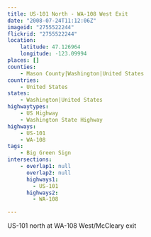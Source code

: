 ```yaml
---
title: US-101 North - WA-108 West Exit
date: "2008-07-24T11:12:06Z"
imageid: "2755522244"
flickrid: "2755522244"
location:
    latitude: 47.126964
    longitude: -123.09994
places: []
counties:
    - Mason County|Washington|United States
countries:
    - United States
states:
    - Washington|United States
highwaytypes:
    - US Highway
    - Washington State Highway
highways:
    - US-101
    - WA-108
tags:
    - Big Green Sign
intersections:
    - overlap1: null
      overlap2: null
      highways1:
        - US-101
      highways2:
        - WA-108

---
```

US-101 north at WA-108 West/McCleary exit